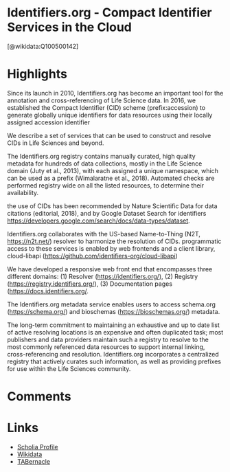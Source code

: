 
Identifiers.org - Compact Identifier Services in the Cloud
==========================================================
  
  [@wikidata:Q100500142]  

# Highlights

Since its launch in 2010, Identifiers.org has become an important tool for the annotation and cross-referencing of Life Science data. In 2016, we established the Compact Identifier (CID) scheme (prefix:accession) to generate globally unique identifiers for data resources using their locally assigned accession identifier

We describe a set of services that can be used to construct and resolve CIDs in Life Sciences and beyond.

The Identifiers.org registry contains manually curated, high quality metadata for hundreds of data collections, mostly in the Life Science domain (Juty et al., 2013), with each assigned a unique namespace, which can be used as a prefix (Wimalaratne et al., 2018).
Automated checks are performed registry wide on all the listed resources, to determine their availability.

the use of CIDs has been recommended by Nature Scientific Data for data citations (editorial, 2018), and by Google Dataset Search for identifiers  https://developers.google.com/search/docs/data-types/dataset.

Identifiers.org collaborates with the US-based Name-to-Thing (N2T, https://n2t.net/) resolver to harmonize the resolution of CIDs.
programmatic access to these services is enabled by web frontends and a client library, cloud-libapi (https://github.com/identifiers-org/cloud-libapi)

We have developed a responsive web front end that encompasses three different domains: 
(1) Resolver (https://identifiers.org/), (2) Registry (https://registry.identifiers.org/), (3) Documentation pages (https://docs.identifiers.org/.

The Identifiers.org metadata service enables users to access schema.org (https://schema.org/) and bioschemas (https://bioschemas.org/) metadata.

The long-term commitment to maintaining an exhaustive and up to date list of active resolving locations is an expensive and often duplicated task; most publishers and data providers maintain such a registry to resolve to the most commonly referenced data resources to support internal linking, cross-referencing and resolution. Identifiers.org incorporates a centralized registry that actively curates such information, as well as providing prefixes for use within the Life Sciences community.


# Comments

# Links
  
 * [Scholia Profile](https://scholia.toolforge.org/work/Q100500142)  
 * [Wikidata](https://www.wikidata.org/wiki/Q100500142)  
 * [TABernacle](https://tabernacle.toolforge.org/?#/tab/manual/Q100500142/P921%3BP4510)  
